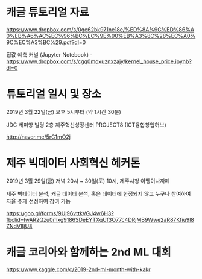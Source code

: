 # 캐글 튜토리얼 자료
https://www.dropbox.com/s/0ge62bk971ne18e/%ED%8A%9C%ED%86%A0%EB%A6%AC%EC%96%BC%EC%9E%90%EB%A3%8C%28%EC%A0%9C%EC%A3%BC%29.pdf?dl=0

집값 예측 커널 (Jupyter Notebook) - 
https://www.dropbox.com/s/cgq0mqxuznxzajy/kernel_house_price.ipynb?dl=0

# 튜토리얼 일시 및 장소
2019년 3월 22일(금) 오후 5시부터 (약 1시간 30분)

JDC 세미양 빌딩 2층 제주혁신성장센터 PROJECT8 (ICT융합창업허브)

http://naver.me/5rC1mO2j

# 제주 빅데이터 사회혁신 헤커톤

2019년 3월 29일(금) 저녁 20시 ~ 30일(토) 10시, 제주시청 아멩이나까페

제주 빅데이터 분석, 캐글 데이터 분석, 혹은 데이터에 한정되지 않고 
누구나 참여하여 자율 주제 선정하여 참여 가능

https://goo.gl/forms/9Uj96vttkVGJ4w6H3?fbclid=IwAR2Qzu0mxg9186SDeEYTXqUf3O77c4DRjMB9Wwe2aR87Kfiu9l8ZNdV8jU8


# 캐글 코리아와 함께하는 2nd ML 대회
https://www.kaggle.com/c/2019-2nd-ml-month-with-kakr
 
